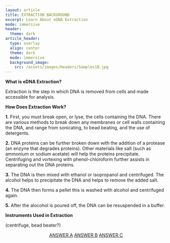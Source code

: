 ```yaml
---
layout: article
title: EXTRACTION BACKGROUND
excerpt: Learn About eDNA Extraction
mode: immersive
header:
  theme: dark
article_header:
  type: overlay
  align: center
  theme: dark
  mode: immersive
  background_image:
    src: /assets/images/Headers/Samples1B.jpg
---
```


**What is eDNA Extraction?**

Extraction is the step in which DNA is removed from cells and made accessible for analysis.      


**How Does Extraction Work?**

**1.** First, you must break open, or lyse, the cells containing the DNA. There are various methods to break down any membranes or cell walls containing the DNA, and range from sonicating, to bead beating, and the use of detergents.    

**2.** DNA proteins can be further broken down with the addition of a protease (an enzyne that degrades proteins). Other materials like salt (such as ammonium or sodium acetate) will help the proteins precipitate. Centrifuging and vortexing with phenol-chloroform further assists in separating out the DNA proteins.

**3.** The DNA is then mixed with ethanol or isopropanol and centrifuged. The alcohol helps to precipitate the DNA and helps to remove the added salt.

**4.** The DNA then forms a pellet this is washed with alcohol and centrifuged again.

**5.** After the alocohol is poured off, the DNA can be resuspended in  a buffer.



**Instruments Used in Extraction**



(centrifuge, bead beater?)



<p align="center">
<a class="button button--outline-primary button--pill" href="Supplies1">ANSWER A</a> <a class="button button--outline-primary button--pill" href="Supplies2">ANSWER B</a> <a class="button button--outline-primary button--pill" href="Supplies2">ANSWER C</a></p>
